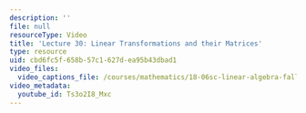 ```yaml
---
description: ''
file: null
resourceType: Video
title: 'Lecture 30: Linear Transformations and their Matrices'
type: resource
uid: cbd6fc5f-658b-57c1-627d-ea95b43dbad1
video_files:
  video_captions_file: /courses/mathematics/18-06sc-linear-algebra-fall-2011/positive-definite-matrices-and-applications/linear-transformations-and-their-matrices/lecture-30-linear-transformations-and-their-matrices/Ts3o2I8_Mxc.vtt
video_metadata:
  youtube_id: Ts3o2I8_Mxc
---
```

